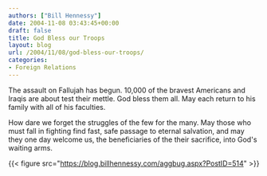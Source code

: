 ```yaml
---
authors: ["Bill Hennessy"]
date: 2004-11-08 03:43:45+00:00
draft: false
title: God Bless our Troops
layout: blog
url: /2004/11/08/god-bless-our-troops/
categories:
- Foreign Relations
---
```


The assault on Fallujah has begun. 10,000 of the bravest Americans and Iraqis are about test their mettle. God bless them all. May each return to his family with all of his faculties.




How dare we forget the struggles of the few for the many. May those who must fall in fighting find fast, safe passage to eternal salvation, and may they one day welcome us, the beneficiaries of the their sacrifice, into God's waiting arms.




{{< figure src="https://blog.billhennessy.com/aggbug.aspx?PostID=514" >}}

